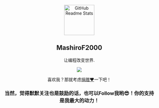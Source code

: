 <p align="center">
 <img width="100px" src="https://res.cloudinary.com/anuraghazra/image/upload/v1594908242/logo_ccswme.svg" align="center" alt="GitHub Readme Stats" />
 <h2 align="center">MashiroF2000</h2>
  <p align="center">让编程改变世界.</p>
</p>

<p align="center">
 <a href="https://github.com/Mashiro2000">
   <img src="https://github-readme-stats.vercel.app/api?username=Mashiro2000&theme=vue&show_icons=true"/>
 </a>
</p>

<p align="center">喜欢我？那就考虑<a href="">捐赠❤</a>一下吧！
 <h3 align="center">当然，觉得默默关注也是鼓励的话，也可以Follow我哟😎！你的支持是我最大的动力！</h3>
</p>

<p>
    <br />
    <br />
    <br />
    <br />
    <br />
    <br />
    <br />
    <br />
    <br />
    <br />
</p>

<!--
**Mashiro2000/Mashiro2000** is a ✨ _special_ ✨ repository because its `README.md` (this file) appears on your GitHub profile.

Here are some ideas to get you started:

- 🔭 I’m currently working on ...
- 🌱 I’m currently learning ...
- 👯 I’m looking to collaborate on ...
- 🤔 I’m looking for help with ...
- 💬 Ask me about ...
- 📫 How to reach me: ...
- 😄 Pronouns: ...
- ⚡ Fun fact: ...
-->
